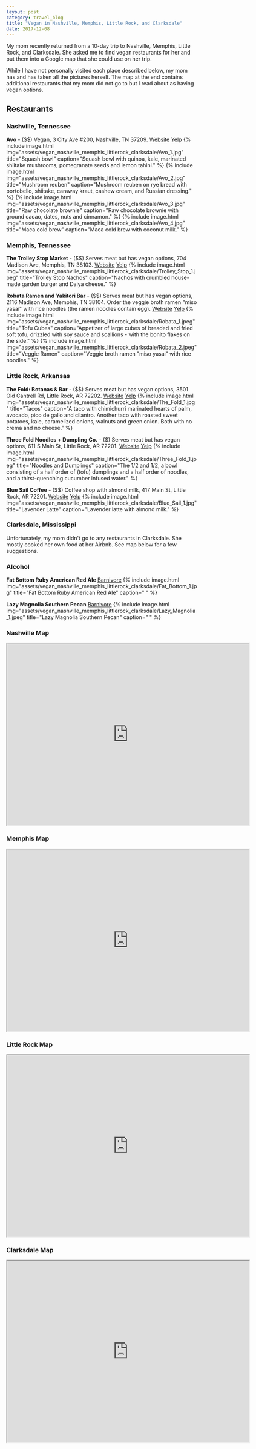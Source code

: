 ```yaml
---
layout: post
category: travel_blog
title: "Vegan in Nashville, Memphis, Little Rock, and Clarksdale"
date: 2017-12-08
---
```


My mom recently returned from a 10-day trip to Nashville, Memphis, Little Rock, and Clarksdale.  She asked me to find vegan restaurants for her and put them into a Google map that she could use on her trip.

While I have not personally visited each place described below, my mom has and has taken all the pictures herself.  The map at the end contains additional restaurants that my mom did not go to but I read about as having vegan options.

## Restaurants

### Nashville, Tennessee

**Avo** - ($$) Vegan, 3 City Ave #200, Nashville, TN 37209.
[Website](https://www.eatavo.com/) [Yelp](https://www.yelp.com/biz/avo-nashville-3) 
{% include image.html
            img="assets/vegan_nashville_memphis_littlerock_clarksdale/Avo_1.jpg"
            title="Squash bowl"
            caption="Squash bowl with quinoa, kale, marinated shiitake mushrooms, pomegranate seeds and lemon tahini." %}
{% include image.html
            img="assets/vegan_nashville_memphis_littlerock_clarksdale/Avo_2.jpg"
            title="Mushroom reuben"
            caption="Mushroom reuben on rye bread with portobello, shiitake, caraway kraut, cashew cream, and Russian dressing." %}
{% include image.html
            img="assets/vegan_nashville_memphis_littlerock_clarksdale/Avo_3.jpg"
            title="Raw chocolate brownie"
            caption="Raw chocolate brownie with ground cacao, dates, nuts and cinnamon." %}
{% include image.html
            img="assets/vegan_nashville_memphis_littlerock_clarksdale/Avo_4.jpg"
            title="Maca cold brew"
            caption="Maca cold brew with coconut milk." %}

### Memphis, Tennessee

**The Trolley Stop Market** - ($$) Serves meat but has vegan options, 704 Madison Ave, Memphis, TN 38103.
[Website](http://www.trolleystopmarket.com/) [Yelp](https://www.yelp.com/biz/trolley-stop-market-memphis) 
{% include image.html
            img="assets/vegan_nashville_memphis_littlerock_clarksdale/Trolley_Stop_1.jpeg"
            title="Trolley Stop Nachos"
            caption="Nachos with crumbled house-made garden burger and Daiya cheese." %}
			
**Robata Ramen and Yakitori Bar** - ($$) Serves meat but has vegan options, 2116 Madison Ave, Memphis, TN 38104.
Order the veggie broth ramen "miso yasai" with rice noodles (the ramen noodles contain egg).
[Website](http://robatamemphis.com/) [Yelp](https://www.yelp.com/biz/robata-ramen-and-yakitori-bar-memphis) 
{% include image.html
            img="assets/vegan_nashville_memphis_littlerock_clarksdale/Robata_1.jpeg"
            title="Tofu Cubes"
            caption="Appetizer of large cubes of breaded and fried soft tofu, drizzled with soy sauce and scallions - with the bonito flakes on the side." %}
{% include image.html
            img="assets/vegan_nashville_memphis_littlerock_clarksdale/Robata_2.jpeg"
            title="Veggie Ramen"
            caption="Veggie broth ramen "miso yasai" with rice noodles." %}

### Little Rock, Arkansas

**The Fold: Botanas & Bar** - ($$) Serves meat but has vegan options, 3501 Old Cantrell Rd, Little Rock, AR 72202.
[Website](http://thefoldlr.com/) [Yelp](https://www.yelp.com/biz/the-fold-botanas-and-bar-little-rock) 
{% include image.html
            img="assets/vegan_nashville_memphis_littlerock_clarksdale/The_Fold_1.jpg"
            title="Tacos"
            caption="A taco with chimichurri marinated hearts of palm, avocado, pico de gallo and cilantro.  Another taco with roasted sweet potatoes, kale, caramelized onions, walnuts and green onion.  Both with no crema and no cheese." %}
			
**Three Fold Noodles + Dumpling Co.** - ($) Serves meat but has vegan options, 611 S Main St, Little Rock, AR 72201.
[Website](http://eat3fold.com/) [Yelp](https://www.yelp.com/biz/three-fold-noodles-and-dumpling-little-rock) 
{% include image.html
            img="assets/vegan_nashville_memphis_littlerock_clarksdale/Three_Fold_1.jpeg"
            title="Noodles and Dumplings"
            caption="The 1/2 and 1/2, a bowl consisting of a half order of (tofu) dumplings and a half order of noodles, and a thirst-quenching cucumber infused water." %}
			
**Blue Sail Coffee** - ($$) Coffee shop with almond milk, 417 Main St, Little Rock, AR 72201.
[Website](http://bluesail.coffee/littlerocktechpark/) [Yelp](https://www.yelp.com/biz/blue-sail-coffee-little-rock) 
{% include image.html
            img="assets/vegan_nashville_memphis_littlerock_clarksdale/Blue_Sail_1.jpg"
            title="Lavender Latte"
            caption="Lavender latte with almond milk." %}
			
### Clarksdale, Mississippi

Unfortunately, my mom didn't go to any restaurants in Clarksdale.  She mostly cooked her own food at her Airbnb.  See map below for a few suggestions.

### Alcohol

**Fat Bottom Ruby American Red Ale**
[Barnivore](http://www.barnivore.com/products/32013-fat-bottom-ruby-american-red-ale)
{% include image.html
            img="assets/vegan_nashville_memphis_littlerock_clarksdale/Fat_Bottom_1.jpg"
            title="Fat Bottom Ruby American Red Ale"
            caption=" " %}

**Lazy Magnolia Southern Pecan**
[Barnivore](http://www.barnivore.com/products/2276-southern-pecan)
{% include image.html
            img="assets/vegan_nashville_memphis_littlerock_clarksdale/Lazy_Magnolia_1.jpeg"
            title="Lazy Magnolia Southern Pecan"
            caption=" " %}

### Nashville Map
<iframe src="https://www.google.com/maps/d/embed?mid=1OeJgbcBSW5oo3CfPqD59b6bdXCNK1yxk" width="640" height="480"></iframe>

### Memphis Map
<iframe src="https://www.google.com/maps/d/embed?mid=14XjC4gcVGeZedSQ4_jaJSPpTMGln3cCj" width="640" height="480"></iframe>

### Little Rock Map
<iframe src="https://www.google.com/maps/d/embed?mid=1xOQakGC-v8a5RrPMD0M04VOMO41sjbSY" width="640" height="480"></iframe>

### Clarksdale Map
<iframe src="https://www.google.com/maps/d/embed?mid=1wV_scb8NMCmRFvpgk0-La-sJX0ELE5NT" width="640" height="480"></iframe>
